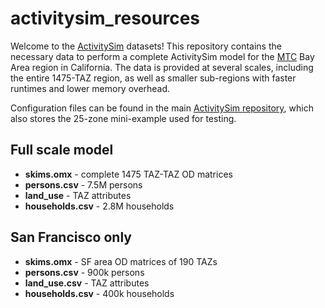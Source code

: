 # activitysim_resources

Welcome to the [ActivitySim](https://activitysim.github.io/) datasets! This repository contains
the necessary data to perform a complete ActivitySim model for the [MTC](https://mtc.ca.gov/) Bay Area region in California.
The data is provided at several scales, including the entire 1475-TAZ region, as well as smaller
sub-regions with faster runtimes and lower memory overhead.

Configuration files can be found in the main [ActivitySim repository](https://github.com/ActivitySim/activitysim),
which also stores the 25-zone mini-example used for testing.

## Full scale model
- **skims.omx** - complete 1475 TAZ-TAZ OD matrices
- **persons.csv** - 7.5M persons
- **land_use** - TAZ attributes
- **households.csv** - 2.8M households

## San Francisco only
- **skims.omx** - SF area OD matrices of 190 TAZs
- **persons.csv** - 900k persons
- **land_use.csv** - TAZ attributes
- **households.csv** - 400k households
